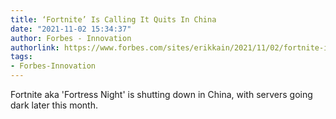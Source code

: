 ```yaml
---
title: ‘Fortnite’ Is Calling It Quits In China
date: "2021-11-02 15:34:37"
author: Forbes - Innovation
authorlink: https://www.forbes.com/sites/erikkain/2021/11/02/fortnite-is-calling-it-quits-in-china/
tags:
- Forbes-Innovation
---
```

Fortnite aka 'Fortress Night' is shutting down in China, with servers going dark later this month.
